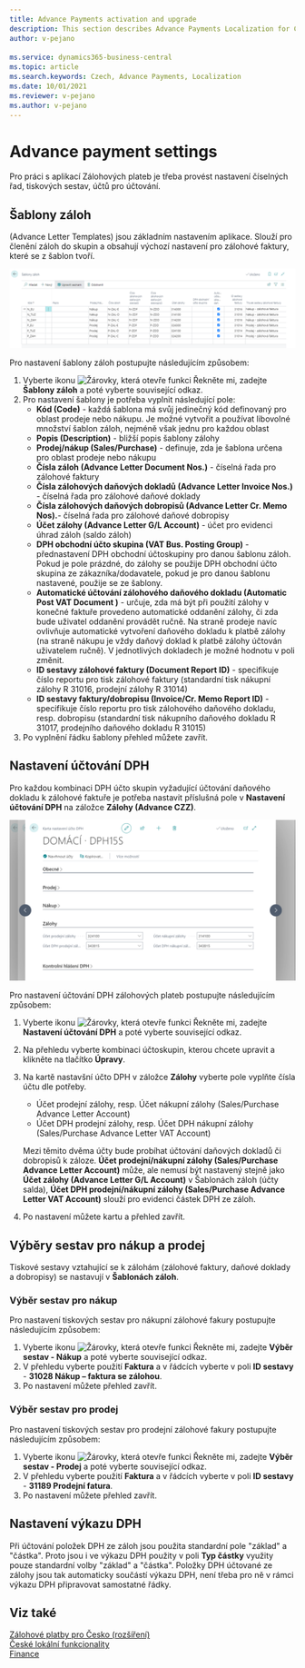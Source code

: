 ```yaml
---
title: Advance Payments activation and upgrade
description: This section describes Advance Payments Localization for Czech extension functionality.
author: v-pejano

ms.service: dynamics365-business-central
ms.topic: article
ms.search.keywords: Czech, Advance Payments, Localization
ms.date: 10/01/2021
ms.reviewer: v-pejano
ms.author: v-pejano
---
```


# Advance payment settings

Pro práci s aplikací Zálohových plateb je třeba provést nastavení číselných řad, tiskových sestav, účtů pro účtování. 

## Šablony záloh

(Advance Letter Templates) jsou základním nastavením aplikace. Slouží pro členění záloh do skupin a obsahují výchozí nastavení pro zálohové faktury, které se z šablon tvoří. 

![Šablony záloh](Media/adv-payments-setup-templates.png)

Pro nastavení šablony záloh postupujte následujícím způsobem:
1. Vyberte ikonu ![Žárovky, která otevře funkci Řekněte mi](../../media/ui-search/search_small.png "Řekněte mi, co chcete dělat"), zadejte **Šablony záloh** a poté vyberte související odkaz.
2. Pro nastavení šablony je potřeba vyplnit následující pole:
    - **Kód (Code)** - každá šablona má svůj jedinečný kód definovaný pro oblast prodeje nebo nákupu. Je možné vytvořit a používat libovolné množství šablon záloh, nejméně však jednu pro každou oblast
    - **Popis (Description)** - bližší popis šablony zálohy
    - **Prodej/nákup (Sales/Purchase)** - definuje, zda je šablona určena pro oblast prodeje nebo nákupu
    - **Čísla záloh (Advance Letter Document Nos.)** - číselná řada pro zálohové faktury
    - **Čísla zálohových daňových dokladů (Advance Letter Invoice Nos.)** - číselná řada pro zálohové daňové doklady
    - **Čísla zálohových daňových dobropisů (Advance Letter Cr. Memo Nos).**- číselná řada pro zálohové daňové dobropisy
    - **Účet zálohy (Advance Letter G/L Account)** - účet pro evidenci úhrad záloh (saldo záloh)
    - **DPH obchodní účto skupina (VAT Bus. Posting Group)** - přednastavení DPH obchodní účtoskupiny pro danou šablonu záloh. Pokud je pole prázdné, do zálohy se použije DPH obchodní účto skupina ze zákazníka/dodavatele, pokud je pro danou šablonu nastavené, použije se ze šablony.
    - **Automatické účtování zálohového daňového dokladu (Automatic Post VAT Document )** - určuje, zda má být při použití zálohy v konečné faktuře provedeno automatické oddanění zálohy, či zda bude uživatel oddanění provádět ručně. Na straně prodeje navíc ovlivňuje automatické vytvoření daňového dokladu k platbě zálohy (na straně nákupu je vždy daňový doklad k platbě zálohy účtován uživatelem ručně). V jednotlivých dokladech je možné hodnotu v poli změnit.
    - **ID sestavy zálohové faktury (Document Report ID)** - specifikuje číslo reportu pro tisk zálohové faktury (standardní tisk nákupní zálohy R 31016, prodejní zálohy R 31014)
    - **ID sestavy faktury/dobropisu (Invoice/Cr. Memo Report ID)** - specifikuje číslo reportu pro tisk zálohového daňového dokladu, resp. dobropisu (standardní tisk nákupního daňového dokladu R 31017, prodejního daňového dokladu R 31015)
3. Po vyplnění řádku šablony přehled můžete zavřít.

## Nastavení účtování DPH

Pro každou kombinaci DPH účto skupin vyžadující účtování daňového dokladu k zálohové faktuře je potřeba nastavit příslušná pole v **Nastavení účtování DPH** na záložce **Zálohy (Advance CZZ)**. 

![Nastavení účtování DPH](Media/adv-payments-setup-vat.png)

Pro nastavení účtování DPH zálohových plateb postupujte následujícím způsobem:
1. Vyberte ikonu ![Žárovky, která otevře funkci Řekněte mi](../../media/ui-search/search_small.png "Řekněte mi, co chcete dělat"), zadejte **Nastavení účtování DPH** a poté vyberte související odkaz.
2. Na přehledu vyberte kombinaci účtoskupin, kterou chcete upravit a klikněte na tlačítko **Úpravy**.
3. Na kartě nastavšní účto DPH v záložce **Zálohy** vyberte pole vyplňte čísla účtu dle potřeby.
    - Účet prodejní zálohy, resp. Účet nákupní zálohy (Sales/Purchase Advance Letter Account)
    - Účet DPH prodejní zálohy, resp. Účet DPH nákupní zálohy (Sales/Purchase Advance Letter VAT Account)

    Mezi těmito dvěma účty bude probíhat účtování daňových dokladů či dobropisů k záloze. **Účet prodejní/nákupní zálohy (Sales/Purchase Advance Letter Account)** může, ale nemusí být nastavený stejně jako **Účet zálohy (Advance Letter G/L Account)** v Šablonách záloh (účty salda), **Účet DPH prodejní/nákupní zálohy (Sales/Purchase Advance Letter VAT Account)** slouží pro evidenci částek DPH ze záloh.
4. Po nastavení můžete kartu a přehled zavřít.

## Výběry sestav pro nákup a prodej

Tiskové sestavy vztahující se k zálohám (zálohové faktury, daňové doklady a dobropisy) se nastavují v **Šablonách záloh**.

### Výběr sestav pro nákup
Pro nastavení tiskových sestav pro nákupní zálohové fakury postupujte následujícím způsobem:
1. Vyberte ikonu ![Žárovky, která otevře funkci Řekněte mi](../../media/ui-search/search_small.png "Řekněte mi, co chcete dělat"), zadejte **Výběr sestav - Nákup** a poté vyberte související odkaz.
2. V přehledu vyberte použití **Faktura** a v řádcích vyberte v poli **ID sestavy** - **31028 Nákup – faktura se zálohou**.
3. Po nastavení můžete přehled zavřít.

### Výběr sestav pro prodej
Pro nastavení tiskových sestav pro prodejní zálohové fakury postupujte následujícím způsobem:
1. Vyberte ikonu ![Žárovky, která otevře funkci Řekněte mi](../../media/ui-search/search_small.png "Řekněte mi, co chcete dělat"), zadejte **Výběr sestav - Prodej** a poté vyberte související odkaz.
2. V přehledu vyberte použití **Faktura** a v řádcích vyberte v poli **ID sestavy** - **31189 Prodejní fatura**.
3. Po nastavení můžete přehled zavřít.

## Nastavení výkazu DPH

Při účtování položek DPH ze záloh jsou použita standardní pole "základ" a "částka". Proto jsou i ve výkazu DPH použity v poli **Typ částky** využity pouze standardní volby "základ" a "částka". Položky DPH účtované ze zálohy jsou tak automaticky součástí výkazu DPH, není třeba pro ně v rámci výkazu DPH připravovat samostatné řádky.


## Viz také

[Zálohové platby pro Česko (rozšíření)](ui-extensions-advance-payments-localization-cz.md)  
[České lokální funkcionality](czech-local-functionality.md)  
[Finance](../../finance.md)
